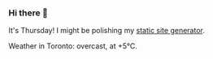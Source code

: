### Hi there :wave:

It's Thursday! I might be polishing my [static site generator](https://github.com/bewuethr/pandoc-bash-blog).

Weather in Toronto: overcast, at +5°C.
